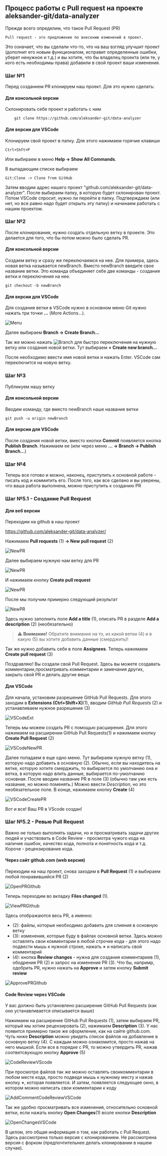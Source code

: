 ## Процесс работы с Pull request на проекте aleksander-git/data-analyzer

Прежде всего определим, что такое Pull Request (PR)

    Pull request - это предложение по внесению изменений в проект.

Это означает, что вы сделали что-то, что на ваш взгляд улучшит проект (дополнит его новым функционалом, исправит определенные ошибки, уберет ненужное и т.д.) и вы хотите, что бы владелец проекта (или те, у кого есть необходимы права) добавили в свой проект ваши изменения.


### Шаг №1

Перед созданием PR клонируем наш проект. Для это нужно сделать:

#### Для консольной версии

Склонировать себе проект и работать с ним

        git clone https://github.com/aleksander-git/data-analyzer

#### Для версии для VSCode

Клонируем свой проект в папку. Для этого нажимаем горячие клавиши 

    Ctrl+Shft+P

Или выбираем в меню **Help -> Show All Commands**.

В выпадающим списке выбираем

    Git:Clone -> Clone from GitHub 

Затем вводим адрес нашего проект "github.com/aleksander-git/data-analyzer". После выбираем папку, в которую будет склонирован проект. Потом VSCode спросит, нужно ли перейти в папку. Подтверждаем (или нет, но все равно надо будет открыть эту папку) и начинаем работать с нашим проектом.

### Шаг №2

После клонирования, нужно создать отдельную ветку в проекте. Это делается для того, что бы потом можно было сделать PR.

#### Для консольной версии

Создаем ветку и сразу же переключаемся на нее. Для примера, здесь новая ветка называется newBranch. Вместо newBranch введите свое название ветки. Это команда объединяет себе две команды - создания ветки и переключения на нее.

    git checkout -b newBranch


#### Для версии для VSCode

Для создания ветки в VSCode нужно в основном меню Git нужно нажать три точки **...** (More Actions...).

![Menu](./images/vscode/001.png "Меню Git VSCode")

Далее выбираем **Branch -> Create Branch...**

Так же можно нажать ![Branch](./images/vscode/002.png) для быстро переключения на нужную ветку или создания новой ветки. Тут выбираем **+ Create new branch...**

После необходимо ввести имя новой ветки и нажать Enter. VSCode сам переключится на новую ветку. 

### Шаг №3

Публикуем нашу ветку

#### Для консольной версии

Вводим команду, где вместо newBranch наше название ветки

    git push -u origin newBranch

#### Для версии для VSCode

После создания новой ветки, вместо кнопки **Commit** появляется кнопка **Publish Branch**. Нажимаем ее (или через меню **... -> Branch -> Publish Branch...**)

### Шаг №4

Теперь все готово и можно, наконец, приступить к основной работе - писать код и коммитить его. После того, как все сделано и вы уверены, что ваша работа выполнена, можно приступить к созданию PR

### Шаг №5.1 - Создание Pull Request

#### Для веб версии

Переходим на github в наш проект

https://github.com/aleksander-git/data-analyzer/

Нажимаем **Pull requests** (1) **-> New pull request** (2)

![NewPR](./images/001.png)

Далее выбираем нужную нам ветку для PR

![NewPR](./images/002.png)

И нажимаем кнопку **Create pull request**

![NewPR](./images/003.png)

После мы получим примерно следующий результат

![NewPR](./images/004.png)

Здесь нужно заполнить поле **Add a title** (1), описать PR в разделе **Add a description** (2) (необязательно) 

> :warning: **Внимание!** Обратите внимание на то, из какой ветки (4) и в какую (5) вы хотите добавить данные (смерджить)!

Так же нужно добавить себя в поле **Assignees**.
Теперь нажимаем **Create pull request** (3)


Поздравляю! Вы создали свой Pull Request. Здесь вы можете создавать комментарии,просматривать комментарии и замечания других, закрыть свой PR и делать другие вещи.

#### Для VSCode

Для начала, установим разрешение GitHub Pull Requests. Для этого заходим в  **Extensions (Ctrl+Shift+X)**(1), вводим *GitHub Pull Requests* (2) и устанавливаем нужное разрешение (3)

![VSCodeExt](./images/vscode/003.png)

Теперь мы можем создать PR с помощью расширения. Для этого нажимаем на расширении GitHub Pull Requests(1) и нажимаем кнопку **Create Pull Request** (2)

![VSCodeNewPR](./images/vscode/004.png)

Далее попадаем в еще одно меню. Тут выбираем нужную ветку (1), которую надо добавить в основную (2). Обычно, если вы находитесь на ветке, которую хотите смерджить, то выбирается по умолчанию она и ветка, в которую надо влить данные, выбирается по-умолчанию основная. После вводим название PR в поле (3) (обычно там уже есть название, но можно поменять.) Можно ввести *Description*, но это необязательное поле. В конце, нажимаем кнопку **Create** (4)

![VSCodeCreatePR](./images/vscode/005.png)

Вот и все! Ваш PR в VScode создан!

### Шаг №5.2 - Ревью Pull Request

Важно не только выполнять задачи, но и просматривать задачи других людей и участвовать в Code Review - просмотра чужого кода на наличие ошибок, качество кода, полнота и понятность кода и т.д. Короче - рецензирование кода.

#### Через сайт github.com (web версия)

Переходим на наш проект, снова заходим в **Pull Request** (1) и выбираем любой понравившийся PR (2)

![OpenPRGithub](./images/005.png)

Теперь переходим во вкладку **Files changed** (1).

![ViewPRGithub](./images/006.png)

Здесь отображаются весь PR, а именно:

- (2): файлы, которые необходимо добавить для слияния  в основную ветку
- (3): изменения, которые буду в файлах основной ветки. Здесь можно оставлять свои комментарии в любой строчке кода - для этого надо подвести мышь к нужной строке, нажать **+** и написать свой комментарий
- (4): кнопка **Review changes** - нужна для создания комментариев (1), ободрения PR (2) и запрос на изменения PR (3). Что бы, напримр, одобрить PR, нужно нажать на **Approve** и затем кнопку **Submit review**

![ApprovePRGithub](./images/007.png)

#### Code Review через VSCode

У вас должно быть установлено расширение GitHub Pull Requests (как оно устанавливается описывается выше)

Нажимаем на расширение GitHub Pull Requests (1), затем выбираем PR, который мы хотим рецензировать (2), нажимаем **Description** (3). У нас появится примерно такое же оформление, как на сайте  github.com. Чуть ниже **Description** можно увидеть список файлов на добавление в основную ветку (4). С каждым можно ознакомится, просто нажав на него мышкой. Если все в порядке с PR, то можно утвердить PR, нажав соответсвующую кнопку **Approve** (5)

![CodeReviewVScode](./images/vscode/006.png)

При просмотре файлов так же можно оставлять своикомментарии в любом месте кода, просто подведя мышь к нужному месту и нажав кнопку **+**, которая появляется. И затем, появляется следующее окно, в котором можно написать свои комментарии к коду

![AddCommentCodeReviewVSCode](./images/vscode/007.png)

Так же удобно просматривать все изменения, относительно основной ветки, если нажать кнопку **Open Changes**(1) возле кнопки **Description**

![OpenChangesVSCode](./images/vscode/008.png)

В целом, это общая информация о том, как работать с Pull Request.
Здесь рассмотрена только версия с клонированием. Не рассмотрена версия с форком (предпочтительнее делать клонировании в нашем случае).